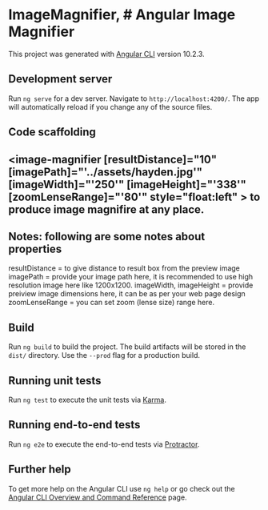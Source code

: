 # ImageMagnifier, # Angular Image Magnifier

This project was generated with [Angular CLI](https://github.com/angular/angular-cli) version 10.2.3.

## Development server

Run `ng serve` for a dev server. Navigate to `http://localhost:4200/`. The app will automatically reload if you change any of the source files.

## Code scaffolding

## <image-magnifier [resultDistance]="10" [imagePath]="'../assets/hayden.jpg'" [imageWidth]="'250'" [imageHeight]="'338'"  [zoomLenseRange]="'80'"  style="float:left" ></image-magnifier> to produce image magnifire at any place.

## Notes: following are some notes about properties
resultDistance = to give distance to result box from the preview image
imagePath = provide your image path here, it is recommended to use high resolution image here like 1200x1200.
imageWidth, imageHeight = provide preiview image dimensions here, it can be as per your web page design
zoomLenseRange = you can set zoom (lense size) range here. 


## Build

Run `ng build` to build the project. The build artifacts will be stored in the `dist/` directory. Use the `--prod` flag for a production build.

## Running unit tests

Run `ng test` to execute the unit tests via [Karma](https://karma-runner.github.io).

## Running end-to-end tests

Run `ng e2e` to execute the end-to-end tests via [Protractor](http://www.protractortest.org/).

## Further help

To get more help on the Angular CLI use `ng help` or go check out the [Angular CLI Overview and Command Reference](https://angular.io/cli) page.
